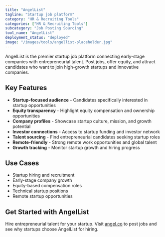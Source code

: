 ```yaml
---
title: "AngelList"
tagline: "Startup job platform"
category: "HR & Recruiting Tools"
categories: ["HR & Recruiting Tools"]
subcategory: "Job Posting Sourcing"
tool_name: "AngelList"
deployment_status: "deployed"
image: "/images/tools/angellist-placeholder.jpg"
---
```

AngelList is the premier startup job platform connecting early-stage companies with entrepreneurial talent. Post jobs, offer equity, and attract candidates who want to join high-growth startups and innovative companies.

## Key Features

- **Startup-focused audience** - Candidates specifically interested in startup opportunities
- **Equity transparency** - Highlight equity compensation and ownership opportunities
- **Company profiles** - Showcase startup culture, mission, and growth potential
- **Investor connections** - Access to startup funding and investor network
- **Talent sourcing** - Find entrepreneurial candidates seeking startup roles
- **Remote-friendly** - Strong remote work opportunities and global talent
- **Growth tracking** - Monitor startup growth and hiring progress

## Use Cases

- Startup hiring and recruitment
- Early-stage company growth
- Equity-based compensation roles
- Technical startup positions
- Remote startup opportunities

## Get Started with AngelList

Hire entrepreneurial talent for your startup. Visit [angel.co](https://angel.co) to post jobs and see why startups choose AngelList for hiring.
